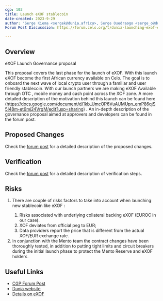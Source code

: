 ```yaml
---
cgp: 103
title: Launch eXOF stablecoin
date-created: 2023-9-29
author: "Serge Kiema <sergek@dunia.africa>, Serge Ouedraogo <serge_o@dunia.africa>"
Forum Post Discusssion: https://forum.celo.org/t/dunia-launching-exof-on-celo/6261/1

---
```


## Overview

eXOF Launch Governance proposal

This proposal covers the last phase for the launch of eXOF. With this launch eXOF become the first African currency available on Celo. The goal is to onboard the next wave of local crypto user through a familiar and user friendly stablecoin. With our launch partners we are making eXOF Available through OTC , mobile money and cash point across the XOF zone.
A more detailed description of the motivation behind this launch can be found here (https://docs.google.com/document/d/1kb_UmcOP6VuAUMUpn_emP86qjS5I48m-et6mj24VrgM/edit?usp=sharing) . An in-depth description of the governance proposal aimed at approvers and developers can be found in the forum post.


## Proposed Changes

Check the [forum post](https://forum.celo.org/t/dunia-launching-exof-on-celo/6261/11) for a detailed description of the proposed changes.

## Verification

Check the [forum post](https://forum.celo.org/t/dunia-launching-exof-on-celo/6261/1) for a detailed description of verification steps.


## Risks

<ol>
  <li>There are couple of risks factors to take into account when launching new stablecoin like eXOF :</li>
  <ol>
      <li>Risks associated with underlying collateral backing eXOF (EUROC in our case).</li>
      <li>XOF deviates from official peg to EUR;</li>
      <li>Data providers report the price that is different from the actual XOF/EUR exchange rate.</li>
    </ol>
  <li>In conjunction with the Mento team the contract changes have been thoroughly tested, in addition to putting tight limits and circuit breakers during the initial launch phase to protect the Mento Reserve and eXOF holders.</li>
</ol>


## Useful Links

- [CGP Forum Post](https://forum.celo.org/t/dunia-launching-exof-on-celo/6261/1)
- [Dunia website](https://www.dunia.africa/)
- [Details on eXOF](https://docs.google.com/document/d/1kb_UmcOP6VuAUMUpn_emP86qjS5I48m-et6mj24VrgM/edit?usp=sharing)

